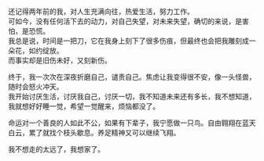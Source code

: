 还记得两年前的我，对人生充满向往，热爱生活，努力工作。<br>
可如今，没有任何活下去的动力，对自己失望，对未来失望，确切的来说，是害怕，是恐慌。<br>
我总是说，时间是一把刀，它在我身上刻下了很多伤痕，但最终也会把我雕刻成一朵花，如约绽放。<br>
而事实却是旧伤未好，又刻新伤。<br>

终于，我一次次在深夜折磨自己，谴责自己。焦虑让我变得很不安，像一头怪兽，随时会怒火冲天。<br>
我开始讨厌生活，讨厌我自己，讨厌一切，我不知道未来还有多长，我不想知道，我就想好好睡一觉，希望一觉醒来，烦恼都没了。<br>

命运对一个善良的人如此不公，如果有下辈子，我宁愿做一只鸟。自由翱翔在蓝天白云，累了就找个枝头歇息。养足精神又可以继续飞翔。<br>

我不想走的太远了，我想家了。
